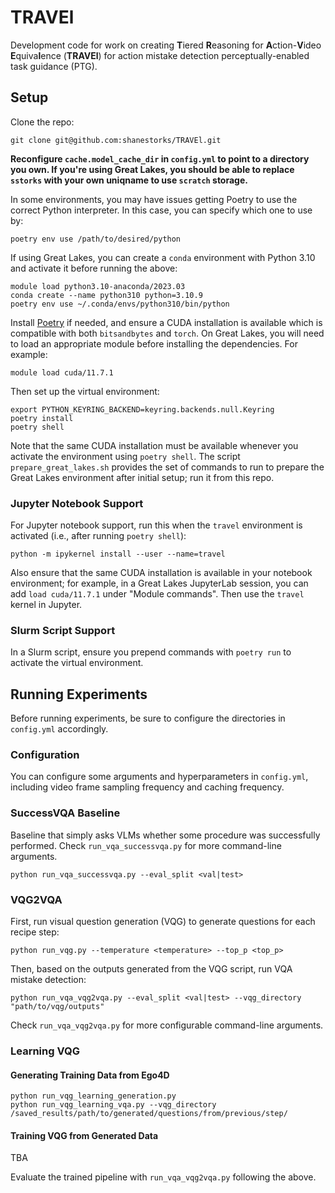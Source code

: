 # TRAVEl

Development code for work on creating **T**iered **R**easoning for **A**ction-**V**ideo **E**quiva**l**ence (**TRAVEl**) for action mistake detection perceptually-enabled task guidance (PTG).

## Setup

Clone the repo:

```
git clone git@github.com:shanestorks/TRAVEl.git
```

**Reconfigure `cache.model_cache_dir` in `config.yml` to point to a directory you own. If you're using Great Lakes, you should be able to replace `sstorks` with your own uniqname to use `scratch` storage.**

In some environments, you may have issues getting Poetry to use the correct Python interpreter. In this case, you can specify which one to use by:

```
poetry env use /path/to/desired/python
```

If using Great Lakes, you can create a `conda` environment with Python 3.10 and activate it before running the above:

```
module load python3.10-anaconda/2023.03
conda create --name python310 python=3.10.9
poetry env use ~/.conda/envs/python310/bin/python
```

Install [Poetry](https://python-poetry.org/docs/#installing-with-the-official-installer) if needed, and ensure a CUDA installation is available which is compatible with both `bitsandbytes` and `torch`. On Great Lakes, you will need to load an appropriate module before installing the dependencies. For example:

```
module load cuda/11.7.1
```

Then set up the virtual environment:

```
export PYTHON_KEYRING_BACKEND=keyring.backends.null.Keyring
poetry install
poetry shell
```

Note that the same CUDA installation must be available whenever you activate the environment using `poetry shell`. The script `prepare_great_lakes.sh` provides the set of commands to run to prepare the Great Lakes environment after initial setup; run it from this repo.

### Jupyter Notebook Support

For Jupyter notebook support, run this when the `travel` environment is activated (i.e., after running `poetry shell`):

```
python -m ipykernel install --user --name=travel
```

Also ensure that the same CUDA installation is available in your notebook environment; for example, in a Great Lakes JupyterLab session, you can add `load cuda/11.7.1` under "Module commands". Then use the `travel` kernel in Jupyter.

### Slurm Script Support

In a Slurm script, ensure you prepend commands with `poetry run` to activate the virtual environment.

## Running Experiments

Before running experiments, be sure to configure the directories in `config.yml` accordingly.

### Configuration

You can configure some arguments and hyperparameters in `config.yml`, including video frame sampling frequency and caching frequency.

### SuccessVQA Baseline

Baseline that simply asks VLMs whether some procedure was successfully performed. Check `run_vqa_successvqa.py` for more command-line arguments.

```
python run_vqa_successvqa.py --eval_split <val|test>
```

### VQG2VQA

First, run visual question generation (VQG) to generate questions for each recipe step:

```
python run_vqg.py --temperature <temperature> --top_p <top_p>
```

Then, based on the outputs generated from the VQG script, run VQA mistake detection:

```
python run_vqa_vqg2vqa.py --eval_split <val|test> --vqg_directory "path/to/vqg/outputs"
```

Check `run_vqa_vqg2vqa.py` for more configurable command-line arguments.

### Learning VQG

#### Generating Training Data from Ego4D
```
python run_vqg_learning_generation.py
python run_vqg_learning_vqa.py --vqg_directory /saved_results/path/to/generated/questions/from/previous/step/
```

#### Training VQG from Generated Data

TBA

Evaluate the trained pipeline with `run_vqa_vqg2vqa.py` following the above.